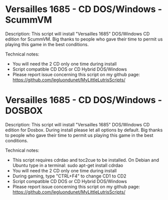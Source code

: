 # Versailles 1685 - CD DOS/Windows - ScummVM

Description:
This script will install "Versailles 1685" DOS/Windows CD edition for ScummVM.
Big thanks to people who gave their time to permit us playing this game in the best conditions.

Technical notes:
- You will need the 2 CD only one time during install
- Script compatible CD DOS or CD Hybrid DOS/Windows
- Please report issue concerning this script on my github page:
https://github.com/legluondunet/MyLittleLutrisScripts/

# Versailles 1685 - CD DOS/Windows - DOSBOX

Description:
This script will install "Versailles 1685" DOS/Windows CD edition for Dosbox.
During install please let all options by default.
Big thanks to people who gave their time to permit us playing this game in the best conditions.

Technical notes:
- This script requires cdrdao and toc2cue to be installed. 
On Debian and Ubuntu type in a terminal: 
sudo apt-get install cdrdao
- You will need the 2 CD only one time during install
- During gaming, type "CTRL+F4" to change CD1 to CD2
- Script compatible CD DOS or CD Hybrid DOS/Windows
- Please report issue concerning this script on my github page:
https://github.com/legluondunet/MyLittleLutrisScripts/

